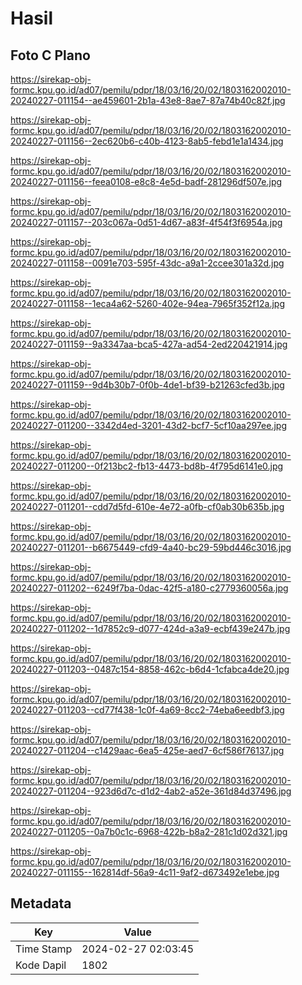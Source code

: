 # Hasil

## Foto C Plano

https://sirekap-obj-formc.kpu.go.id/ad07/pemilu/pdpr/18/03/16/20/02/1803162002010-20240227-011154--ae459601-2b1a-43e8-8ae7-87a74b40c82f.jpg

https://sirekap-obj-formc.kpu.go.id/ad07/pemilu/pdpr/18/03/16/20/02/1803162002010-20240227-011156--2ec620b6-c40b-4123-8ab5-febd1e1a1434.jpg

https://sirekap-obj-formc.kpu.go.id/ad07/pemilu/pdpr/18/03/16/20/02/1803162002010-20240227-011156--feea0108-e8c8-4e5d-badf-281296df507e.jpg

https://sirekap-obj-formc.kpu.go.id/ad07/pemilu/pdpr/18/03/16/20/02/1803162002010-20240227-011157--203c067a-0d51-4d67-a83f-4f54f3f6954a.jpg

https://sirekap-obj-formc.kpu.go.id/ad07/pemilu/pdpr/18/03/16/20/02/1803162002010-20240227-011158--0091e703-595f-43dc-a9a1-2ccee301a32d.jpg

https://sirekap-obj-formc.kpu.go.id/ad07/pemilu/pdpr/18/03/16/20/02/1803162002010-20240227-011158--1eca4a62-5260-402e-94ea-7965f352f12a.jpg

https://sirekap-obj-formc.kpu.go.id/ad07/pemilu/pdpr/18/03/16/20/02/1803162002010-20240227-011159--9a3347aa-bca5-427a-ad54-2ed220421914.jpg

https://sirekap-obj-formc.kpu.go.id/ad07/pemilu/pdpr/18/03/16/20/02/1803162002010-20240227-011159--9d4b30b7-0f0b-4de1-bf39-b21263cfed3b.jpg

https://sirekap-obj-formc.kpu.go.id/ad07/pemilu/pdpr/18/03/16/20/02/1803162002010-20240227-011200--3342d4ed-3201-43d2-bcf7-5cf10aa297ee.jpg

https://sirekap-obj-formc.kpu.go.id/ad07/pemilu/pdpr/18/03/16/20/02/1803162002010-20240227-011200--0f213bc2-fb13-4473-bd8b-4f795d6141e0.jpg

https://sirekap-obj-formc.kpu.go.id/ad07/pemilu/pdpr/18/03/16/20/02/1803162002010-20240227-011201--cdd7d5fd-610e-4e72-a0fb-cf0ab30b635b.jpg

https://sirekap-obj-formc.kpu.go.id/ad07/pemilu/pdpr/18/03/16/20/02/1803162002010-20240227-011201--b6675449-cfd9-4a40-bc29-59bd446c3016.jpg

https://sirekap-obj-formc.kpu.go.id/ad07/pemilu/pdpr/18/03/16/20/02/1803162002010-20240227-011202--6249f7ba-0dac-42f5-a180-c2779360056a.jpg

https://sirekap-obj-formc.kpu.go.id/ad07/pemilu/pdpr/18/03/16/20/02/1803162002010-20240227-011202--1d7852c9-d077-424d-a3a9-ecbf439e247b.jpg

https://sirekap-obj-formc.kpu.go.id/ad07/pemilu/pdpr/18/03/16/20/02/1803162002010-20240227-011203--0487c154-8858-462c-b6d4-1cfabca4de20.jpg

https://sirekap-obj-formc.kpu.go.id/ad07/pemilu/pdpr/18/03/16/20/02/1803162002010-20240227-011203--cd77f438-1c0f-4a69-8cc2-74eba6eedbf3.jpg

https://sirekap-obj-formc.kpu.go.id/ad07/pemilu/pdpr/18/03/16/20/02/1803162002010-20240227-011204--c1429aac-6ea5-425e-aed7-6cf586f76137.jpg

https://sirekap-obj-formc.kpu.go.id/ad07/pemilu/pdpr/18/03/16/20/02/1803162002010-20240227-011204--923d6d7c-d1d2-4ab2-a52e-361d84d37496.jpg

https://sirekap-obj-formc.kpu.go.id/ad07/pemilu/pdpr/18/03/16/20/02/1803162002010-20240227-011205--0a7b0c1c-6968-422b-b8a2-281c1d02d321.jpg

https://sirekap-obj-formc.kpu.go.id/ad07/pemilu/pdpr/18/03/16/20/02/1803162002010-20240227-011155--162814df-56a9-4c11-9af2-d673492e1ebe.jpg


## Metadata

| Key        | Value               |
| ---------- | ------------------- |
| Time Stamp | 2024-02-27 02:03:45 |
| Kode Dapil | 1802                |



